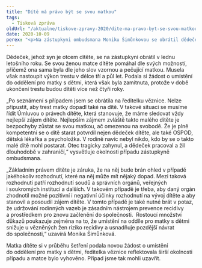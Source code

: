 ```yaml
---
title: "Dítě má právo být se svou matkou"
tags:
  - Tisková zpráva
oldUrl: "/aktualne/tiskove-zpravy-2020/dite-ma-pravo-byt-se-svou-matkou"
date: 2020-10-09
perex: "<p>Na zástupkyni ombudsmana Moniku Šimůnkovou se obrátil dědeček sedmnáctiměsíční holčičky, jejíž matka nastoupila výkon trestu. Matce nebylo vyhověno, aby se o své dítě mohla starat i ve vězení. Žádost matky byla zamítnuta s tím, že v době ukončení trestu budou dítěti více než čtyři roky &ndash; věznice umožňují výkon trestu s dítětem obvykle do tří let věku. Na straně matky stál přitom Orgán sociálně-právní ochrany dětí, dětská lékařka i psycholožka, kteří potvrzovali její mateřské kompetence i zájem o dceru pečovat. Otec dítěte zemřel při autonehodě a o dítě se neměl kdo jiný postarat. Místo mateřské péče by tak dítě čekal dětský domov. Naštěstí se situaci podařilo po zásahu zástupkyně ombudsmana napravit. </p>"
---
```


<!-- imported from the old website -->

<p>Dědeček, jehož syn je otcem dítěte, se na zástupkyni obrátil v lednu letošního roku. Se svou ženou matce dítěte pomáhal dle svých možností, přičemž ona sama byla dle jeho slov vzornou a pečující matkou. Musela však nastoupit výkon trestu v délce tří a půl let. Podala si žádost o umístění do oddělení pro matky s dětmi, která však byla zamítnuta, protože v době ukončení trestu budou dítěti více než čtyři roky.  </p> <p>„Po seznámení s případem jsem se obrátila na ředitelku věznice. Nelze připustit, aby trest matky dopadl také na dítě. V takové situaci se musíme řídit Úmluvou o právech dítěte, která stanovuje, že máme sledovat vždy nejlepší zájem dítěte. Nejlepším zájmem zvláště takto malého dítěte je bezpochyby zůstat se svou matkou, ač omezenou na svobodě. Že je plně kompetentní se o dítě starat potvrdil nejen dědeček dítěte, ale také OSPOD, dětská lékařka a psycholožka. V rodině navíc nebyl nikdo, kdo by se o takto malé dítě mohl postarat. Otec tragicky zahynul, a dědeček pracoval a žil dlouhodobě v zahraničí,“ vysvětluje okolnosti případu zástupkyně ombudsmana. </p> <p>„Základním právem dítěte je záruka, že na něj bude brán ohled v případě jakéhokoliv rozhodnutí, které na něj může mít nějaký dopad. Mezi taková rozhodnutí patří rozhodnutí soudů a správních orgánů, veřejných i soukromých institucí a dalších. V takovém případě je třeba, aby daný orgán zhodnotil možné pozitivní i negativní účinky rozhodnutí na vývoj dítěte a aby stanovil a posoudil zájem dítěte. V tomto případě je také nutné brát v potaz, že udržování rodinných vazeb je zásadním nástrojem prevence recidivy a prostředkem pro znovu začlenění do společnosti.  Rostoucí množství důkazů poukazuje zejména na to, že umístění na oddíle pro matky s dětmi snižuje u vězněných žen riziko recidivy a usnadňuje pozdější návrat do společnosti,“ uzavírá Monika Šimůnková. </p> <p>Matka dítěte si v průběhu šetření podala novou žádost o umístění do oddělení pro matky s dětmi, ředitelka věznice reflektovala širší okolnosti případu a matce bylo vyhověno. Případ jsme tak mohli uzavřít. </p>
